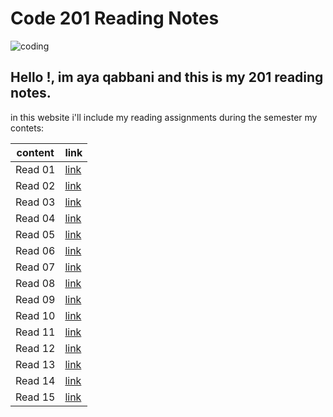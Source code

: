 # Code 201 Reading Notes
![coding](https://cdn1.iconfinder.com/data/icons/flatie-outline-seo-marketing/24/SEO_011-web-restructuring-code-screen-512.png)

## Hello !, im aya qabbani and this is my 201 reading notes.
in this website i'll include my reading assignments during the semester
my contets:

 content | link
------------ | -------------
 Read 01| [link](https://ayaqabbani.github.io/readingnotes201/class-01)
 Read 02| [link](https://ayaqabbani.github.io/readingnotes201/class-02)
 Read 03| [link](https://ayaqabbani.github.io/readingnotes201/class-03)
 Read 04| [link](https://ayaqabbani.github.io/readingnotes201/class-04)
 Read 05| [link](https://ayaqabbani.github.io/readingnotes201/class-05)
 Read 06| [link](https://ayaqabbani.github.io/readingnotes201/class-06)
 Read 07| [link](https://ayaqabbani.github.io/readingnotes201/class-07)
 Read 08| [link](https://ayaqabbani.github.io/readingnotes201/class-08)
 Read 09| [link](https://ayaqabbani.github.io/readingnotes201/class-09)
 Read 10| [link](https://ayaqabbani.github.io/readingnotes201/class-10)
 Read 11| [link](https://ayaqabbani.github.io/readingnotes201/class-11)
 Read 12| [link](https://ayaqabbani.github.io/readingnotes201/class-12)
 Read 13| [link](https://ayaqabbani.github.io/readingnotes201/class-13)
 Read 14| [link](https://ayaqabbani.github.io/readingnotes201/class-14a)
 Read 15| [link](https://ayaqabbani.github.io/readingnotes201/class-14b)